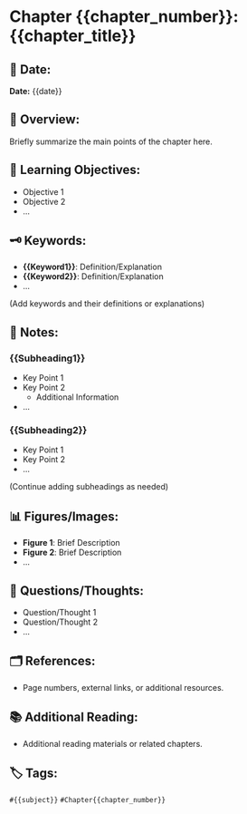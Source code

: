 # Chapter {{chapter_number}}: {{chapter_title}}

## 📅 Date:

**Date:** {{date}}

## 📘 Overview:

Briefly summarize the main points of the chapter here.

## 🎯 Learning Objectives:

- Objective 1
- Objective 2
- ...

## 🗝 Keywords:

- **{{Keyword1}}**: Definition/Explanation
- **{{Keyword2}}**: Definition/Explanation
- ...

(Add keywords and their definitions or explanations)

## 📝 Notes:

### {{Subheading1}}

- Key Point 1
- Key Point 2
    - Additional Information
- ...

### {{Subheading2}}

- Key Point 1
- Key Point 2
- ...

(Continue adding subheadings as needed)

## 📊 Figures/Images:

- **Figure 1**: Brief Description
- **Figure 2**: Brief Description
- ...

## 🤔 Questions/Thoughts:

- Question/Thought 1
- Question/Thought 2
- ...

## 🗂 References:

- Page numbers, external links, or additional resources.

## 📚 Additional Reading:

- Additional reading materials or related chapters.

## 🏷 Tags:

`#{{subject}}` `#Chapter{{chapter_number}}`